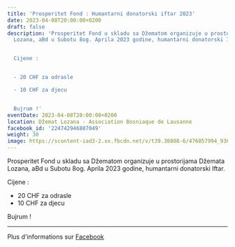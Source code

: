 ```yaml
---
title: 'Prosperitet Fond : Humantarni donatorski iftar 2023'
date: 2023-04-08T20:00:00+0200
draft: false
description: 'Prosperitet Fond u skladu sa Džematom organizuje u prostorijama Džemata
  Lozana, aBd u Subotu 8og. Aprila 2023 godine, humantarni donatorski Iftar.


  Cijene :


  - 20 CHF za odrasle

  - 10 CHF za djecu


  Bujrum !'
eventDate: 2023-04-08T20:00:00+0200
location: Džemat Lozana - Association Bosniaque de Lausanne
facebook_id: '224742946887049'
weight: 30
image: https://scontent-iad3-2.xx.fbcdn.net/v/t39.30808-6/476057994_936635281930405_1135964331823661885_n.jpg?_nc_cat=106&ccb=1-7&_nc_sid=9e60e4&_nc_ohc=bdbnuxya8KwQ7kNvwFe07r6&_nc_oc=AdlZoT16tiTfGDIk2HFH0PuQyPTrucVL9PNBQnjsJ02FwFIaLhaDTR8omm1Q65zUBtE&_nc_zt=23&_nc_ht=scontent-iad3-2.xx&edm=ABTKTjYEAAAA&_nc_gid=YkpYxBYQPCxb0MOi2U5AOw&oh=00_AfWpiAiFI3g7yC5reTr0qkeajiP2LEBMGqs_yBKqLFTmVw&oe=68974D7D
---
```


Prosperitet Fond u skladu sa Džematom organizuje u prostorijama Džemata Lozana, aBd u Subotu 8og. Aprila 2023 godine, humantarni donatorski Iftar.

Cijene :

- 20 CHF za odrasle
- 10 CHF za djecu

Bujrum !

---

Plus d'informations sur [Facebook](https://facebook.com/events/224742946887049)
